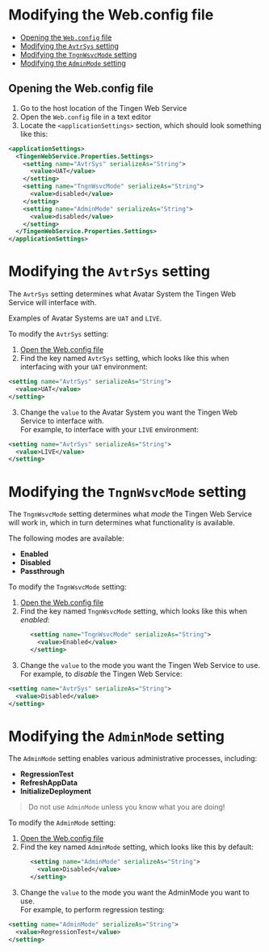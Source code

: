 # Modifying the Web.config file

* [Opening the `Web.config` file](#modifying-the-avtrsys-setting)
* [Modifying the `AvtrSys` setting](#)
* [Modifying the `TngnWsvcMode` setting](#)
* [Modifying the `AdminMode` setting](#)

## Opening the Web.config file

1. Go to the host location of the Tingen Web Service
2. Open the `Web.config` file in a text editor
3. Locate the `<applicationSettings>` section, which should look something like this:

```xml
<applicationSettings>
  <TingenWebService.Properties.Settings>
    <setting name="AvtrSys" serializeAs="String">
      <value>UAT</value>
    </setting>
    <setting name="TngnWsvcMode" serializeAs="String">
      <value>disabled</value>
    </setting>
    <setting name="AdminMode" serializeAs="String">
      <value>disabled</value>
    </setting>
  </TingenWebService.Properties.Settings>
</applicationSettings>
```

# Modifying the `AvtrSys` setting

The `AvtrSys` setting determines what Avatar System the Tingen Web Service will interface with.

Examples of Avatar Systems are `UAT` and `LIVE`.

To modify the `AvtrSys` setting:

1. [Open the Web.config file](#opening-the-webconfig-file)
2. Find the key named `AvtrSys` setting, which looks like this when interfacing with your `UAT` environment:

```xml
<setting name="AvtrSys" serializeAs="String">
  <value>UAT</value>
</setting>
```

3. Change the `value` to the Avatar System you want the Tingen Web Service to interface with.  
For example, to interface with your `LIVE` environment:

```xml
<setting name="AvtrSys" serializeAs="String">
  <value>LIVE</value>
</setting>
```

# Modifying the `TngnWsvcMode` setting

The `TngnWsvcMode` setting determines what *mode* the Tingen Web Service will work in, which in turn determines what functionality is available.

The following modes are available:

<!-- TODO: Descriptions, and maybe in a table -->
* **Enabled**
* **Disabled**
* **Passthrough**

To modify the `TngnWsvcMode` setting:

1. [Open the Web.config file](#opening-the-webconfig-file)
2. Find the key named `TngnWsvcMode` setting, which looks like this when *enabled*:

```xml
      <setting name="TngnWsvcMode" serializeAs="String">
        <value>Enabled</value>
      </setting>
```

3. Change the `value` to the mode you want the Tingen Web Service to use.  
For example, to *disable* the Tingen Web Service:

```xml
<setting name="AvtrSys" serializeAs="String">
  <value>Disabled</value>
</setting>
```

# Modifying the `AdminMode` setting

The `AdminMode` setting enables various administrative processes, including:

<!-- TODO: Descriptions, and maybe in a table -->
* **RegressionTest**
* **RefreshAppData**
* **InitializeDeployment**

> Do not use `AdminMode` unless you know what you are doing! 

To modify the `AdminMode` setting:

1. [Open the Web.config file](#opening-the-webconfig-file)
2. Find the key named `AdminMode` setting, which looks like this by default:

```xml
      <setting name="AdminMode" serializeAs="String">
        <value>Disabled</value>
      </setting>
```

3. Change the `value` to the mode you want the AdminMode you want to use.  
For example, to perform regression testing:

```xml
<setting name="AdminMode" serializeAs="String">
  <value>RegressionTest</value>
</setting>
```